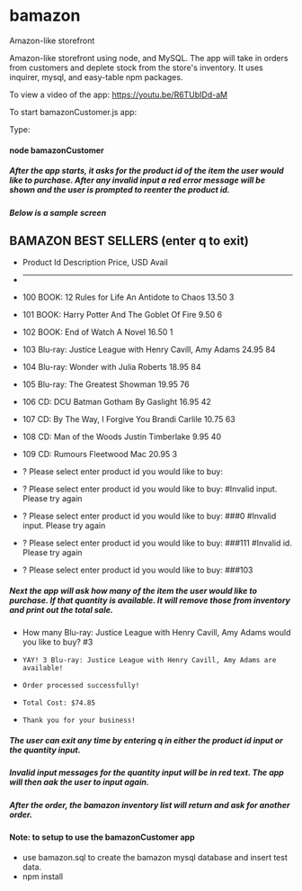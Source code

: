 # bamazon
Amazon-like storefront 

Amazon-like storefront using node, and MySQL. The app will take in orders from customers and deplete stock from the store's inventory.
It uses inquirer, mysql, and easy-table npm packages.

To view a video of the app:
https://youtu.be/R6TUbIDd-aM 

To start bamazonCustomer.js app:

Type:
#### node bamazonCustomer

##### After the app starts, it asks for the product id of the item the user would like to purchase. After any invalid input a red error message will be shown and the user is prompted to reenter the product id.

##### Below is a sample screen


   ##     BAMAZON BEST SELLERS        (enter q to exit)

* Product Id  Description                                            Price, USD  Avail
* ----------  -----------------------------------------------------  ----------  -----
* 100         BOOK:    12 Rules for Life An Antidote to Chaos             13.50  3
* 101         BOOK:    Harry Potter And The Goblet Of Fire                 9.50  6
* 102         BOOK:    End of Watch A Novel                               16.50  1
* 103         Blu-ray: Justice League with Henry Cavill, Amy Adams        24.95  84
* 104         Blu-ray: Wonder with Julia Roberts                          18.95  84
* 105         Blu-ray: The Greatest Showman                               19.95  76
* 106         CD:      DCU Batman Gotham By Gaslight                      16.95  42
* 107         CD:      By The Way, I Forgive You Brandi Carlile           10.75  63
* 108         CD:      Man of the Woods Justin Timberlake                  9.95  40
* 109         CD:      Rumours Fleetwood Mac                              20.95  3

* ?   Please select enter product id you would like to buy: 

* ?   Please select enter product id you would like to buy:    #Invalid input. Please try again
* ?   Please select enter product id you would like to buy:  ###0  #Invalid input. Please try again
* ?   Please select enter product id you would like to buy:  ###111  #Invalid id. Please try again
* ?   Please select enter product id you would like to buy:  ###103


##### Next the app will ask how many of the item the user would like to purchase. If that quantity is available. It will remove those from inventory and print out the total sale.

*   How many Blu-ray: Justice League with Henry Cavill, Amy Adams would you like to buy? #3
*     YAY! 3 Blu-ray: Justice League with Henry Cavill, Amy Adams are available!
*     Order processed successfully!
*     Total Cost: $74.85
*     Thank you for your business!

##### The user can exit any time by entering q in either the product id input or the quantity input. 

##### Invalid input messages for the quantity input will be in red text. The app will then aak the user to input again.

##### After the order, the bamazon inventory list will return and ask for another order.


#### Note: to setup to use the bamazonCustomer app
 * use bamazon.sql to create the bamazon mysql database and insert test data.
 * npm install






